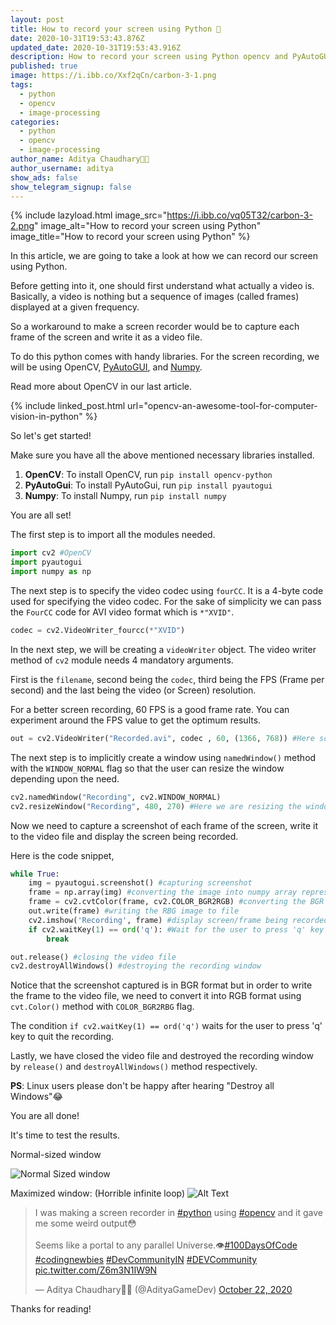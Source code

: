 ```yaml
---
layout: post
title: How to record your screen using Python 🐍
date: 2020-10-31T19:53:43.876Z
updated_date: 2020-10-31T19:53:43.916Z
description: How to record your screen using Python opencv and PyAutoGUI
published: true
image: https://i.ibb.co/Xxf2qCn/carbon-3-1.png
tags:
  - python
  - opencv
  - image-processing
categories:
  - python
  - opencv
  - image-processing
author_name: Aditya Chaudhary👨‍💻
author_username: aditya
show_ads: false
show_telegram_signup: false
---
```

{% include lazyload.html image_src="https://i.ibb.co/vq05T32/carbon-3-2.png" image_alt="How to record your screen using Python" image_title="How to record your screen using Python" %}

In this article, we are going to take a look at how we can record our screen using Python.

Before getting into it, one should first understand what actually a video is. Basically, a video is nothing but a sequence of images (called frames) displayed at a given frequency.

So a workaround to make a screen recorder would be to capture each frame of the screen and write it as a video file.

To do this python comes with handy libraries. For the screen recording, we will be using OpenCV, [PyAutoGUI](https://pypi.org/project/PyAutoGUI/), and [Numpy](https://pythonprogramming.org/data-science-i-all-things-you-need-to-know-about-numpy/).

Read more about OpenCV in our last article.

{% include linked_post.html url="opencv-an-awesome-tool-for-computer-vision-in-python" %}

So let's get started!

Make sure you have all the above mentioned necessary libraries installed.

1. **OpenCV**: To install OpenCV, run `pip install opencv-python`
2. **PyAutoGui**: To install PyAutoGui, run `pip install pyautogui`
3. **Numpy**: To install Numpy, run `pip install numpy`

You are all set!

The first step is to import all the modules needed.

```python
import cv2 #OpenCV
import pyautogui
import numpy as np
```

The next step is to specify the video codec using `fourCC`. It is a 4-byte code used for specifying the video codec. For the sake of simplicity we can pass the `FourCC` code for AVI video format which is `*"XVID"`.

```python
codec = cv2.VideoWriter_fourcc(*"XVID")
```

In the next step, we will be creating a `videoWriter` object.
The video writer method of `cv2` module needs 4 mandatory arguments.

First is the `filename`, second being the `codec`, third being the FPS (Frame per second) and the last being the video (or Screen) resolution.

For a better screen recording, 60 FPS is a good frame rate. You can experiment around the FPS value to get the optimum results.
 
```python
out = cv2.VideoWriter("Recorded.avi", codec , 60, (1366, 768)) #Here screen resolution is 1366 x 768, you can change it depending upon your need
```

The next step is to implicitly create a window using `namedWindow()` method with the `WINDOW_NORMAL` flag so that the user can resize the window depending upon the need.

```python
cv2.namedWindow("Recording", cv2.WINDOW_NORMAL)
cv2.resizeWindow("Recording", 480, 270) #Here we are resizing the window to 480x270 so that the program doesn't run in full screen in the beginning
```

Now we need to capture a screenshot of each frame of the screen, write it to the video file and display the screen being recorded.

Here is the code snippet,

```python
while True:
    img = pyautogui.screenshot() #capturing screenshot
    frame = np.array(img) #converting the image into numpy array representation
    frame = cv2.cvtColor(frame, cv2.COLOR_BGR2RGB) #converting the BGR image into RGB image
    out.write(frame) #writing the RBG image to file
    cv2.imshow('Recording', frame) #display screen/frame being recorded
    if cv2.waitKey(1) == ord('q'): #Wait for the user to press 'q' key to stop the recording
        break

out.release() #closing the video file
cv2.destroyAllWindows() #destroying the recording window
```

Notice that the screenshot captured is in BGR format but in order to write the frame to the video file, we need to convert it into RGB format using `cvt.Color()` method with `COLOR_BGR2RBG` flag.

The condition `if cv2.waitKey(1) == ord('q')` waits for the user to press 'q' key to quit the recording.

Lastly, we have closed the video file and destroyed the recording window by `release()` and `destroyAllWindows()` method respectively.


**PS**: Linux users please don't be happy after hearing "Destroy all Windows"😂

You are all done!

It's time to test the results.

Normal-sized window

![Normal Sized window ](https://dev-to-uploads.s3.amazonaws.com/i/fh8vwjx57bmvgegv2wdm.png)

Maximized window: (Horrible infinite loop)
![Alt Text](https://dev-to-uploads.s3.amazonaws.com/i/hfd9ctc4nixfzrltr8k1.png)

<blockquote class="twitter-tweet"><p lang="en" dir="ltr">I was making a screen recorder in <a href="https://twitter.com/hashtag/python?src=hash&amp;ref_src=twsrc%5Etfw">#python</a> using <a href="https://twitter.com/hashtag/opencv?src=hash&amp;ref_src=twsrc%5Etfw">#opencv</a> and it gave me some weird output😳<br><br>Seems like a portal to any parallel Universe.👁️<a href="https://twitter.com/hashtag/100DaysOfCode?src=hash&amp;ref_src=twsrc%5Etfw">#100DaysOfCode</a> <a href="https://twitter.com/hashtag/codingnewbies?src=hash&amp;ref_src=twsrc%5Etfw">#codingnewbies</a> <a href="https://twitter.com/hashtag/DevCommunityIN?src=hash&amp;ref_src=twsrc%5Etfw">#DevCommunityIN</a> <a href="https://twitter.com/hashtag/DEVCommunity?src=hash&amp;ref_src=twsrc%5Etfw">#DEVCommunity</a> <a href="https://t.co/Z6m3N1IW9N">pic.twitter.com/Z6m3N1IW9N</a></p>&mdash; Aditya Chaudhary👨‍💻 (@AdityaGameDev) <a href="https://twitter.com/AdityaGameDev/status/1319363186101866496?ref_src=twsrc%5Etfw">October 22, 2020</a></blockquote>
<script async src="https://platform.twitter.com/widgets.js" charset="utf-8"></script>

Thanks for reading!